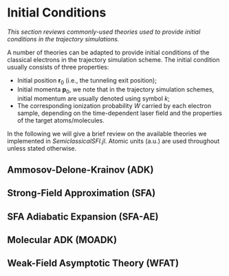 # Initial Conditions

*This section reviews commonly-used theories used to provide initial conditions in the trajectory simulations.*

A number of theories can be adapted to provide initial conditions of the classical electrons in the trajectory simulation scheme.
The initial condition usually consists of three properties:

 - Initial position $\bm{r}_0$ (i.e., the tunneling exit position);
 - Initial momenta $\bm{p}_0$, we note that in the trajectory simulation schemes, initial momentum are usually denoted using symbol $k$;
 - The corresponding ionization probability $W$ carried by each electron sample, depending on the time-dependent laser field and the properties of the target atoms/molecules.

In the following we will give a brief review on the available theories we implemented in *SemiclassicalSFI.jl*.
Atomic units (a.u.) are used throughout unless stated otherwise.

## Ammosov-Delone-Krainov (ADK)

## Strong-Field Approximation (SFA)

## SFA Adiabatic Expansion (SFA-AE)

## Molecular ADK (MOADK)

## Weak-Field Asymptotic Theory (WFAT)
